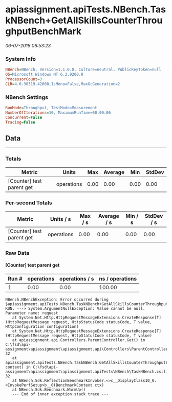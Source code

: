 ﻿# apiassignment.apiTests.NBench.TaskNBench+GetAllSkillsCounterThroughputBenchMark
_06-07-2018 06:53:23_
### System Info
```ini
NBench=NBench, Version=1.1.0.0, Culture=neutral, PublicKeyToken=null
OS=Microsoft Windows NT 6.2.9200.0
ProcessorCount=3
CLR=4.0.30319.42000,IsMono=False,MaxGcGeneration=2
```

### NBench Settings
```ini
RunMode=Throughput, TestMode=Measurement
NumberOfIterations=10, MaximumRunTime=00:00:06
Concurrent=False
Tracing=False
```

## Data
-------------------

### Totals
|          Metric |           Units |             Max |         Average |             Min |          StdDev |
|---------------- |---------------- |---------------- |---------------- |---------------- |---------------- |
|[Counter] test parent get |      operations |            0.00 |            0.00 |            0.00 |            0.00 |

### Per-second Totals
|          Metric |       Units / s |         Max / s |     Average / s |         Min / s |      StdDev / s |
|---------------- |---------------- |---------------- |---------------- |---------------- |---------------- |
|[Counter] test parent get |      operations |            0.00 |            0.00 |            0.00 |            0.00 |

### Raw Data
#### [Counter] test parent get
|           Run # |      operations |  operations / s | ns / operations |
|---------------- |---------------- |---------------- |---------------- |
|               1 |            0.00 |            0.00 |          100.00 |


```
NBench.NBenchException: Error occurred during $apiassignment.apiTests.NBench.TaskNBench+GetAllSkillsCounterThroughputBenchMark RUN. ---> System.ArgumentNullException: Value cannot be null.
Parameter name: request
   at System.Net.Http.HttpRequestMessageExtensions.CreateResponse[T](HttpRequestMessage request, HttpStatusCode statusCode, T value, HttpConfiguration configuration)
   at System.Net.Http.HttpRequestMessageExtensions.CreateResponse[T](HttpRequestMessage request, HttpStatusCode statusCode, T value)
   at apiassignment.api.Controllers.ParentController.Get() in C:\fsd\api-assignment\apiassignment\apiassignment.api\Controllers\ParentController.cs:line 32
   at apiassignment.apiTests.NBench.TaskNBench.GetAllSkillsCounterThroughputBenchMark(BenchmarkContext context) in C:\fsd\api-assignment\apiassignment\apiassignment.apiTests\NBench\TaskNBench.cs:line 32
   at NBench.Sdk.ReflectionBenchmarkInvoker.<>c__DisplayClass10_0.<InvokePerfSetup>b__0(BenchmarkContext ctx)
   at NBench.Sdk.Benchmark.WarmUp()
   --- End of inner exception stack trace ---
```

